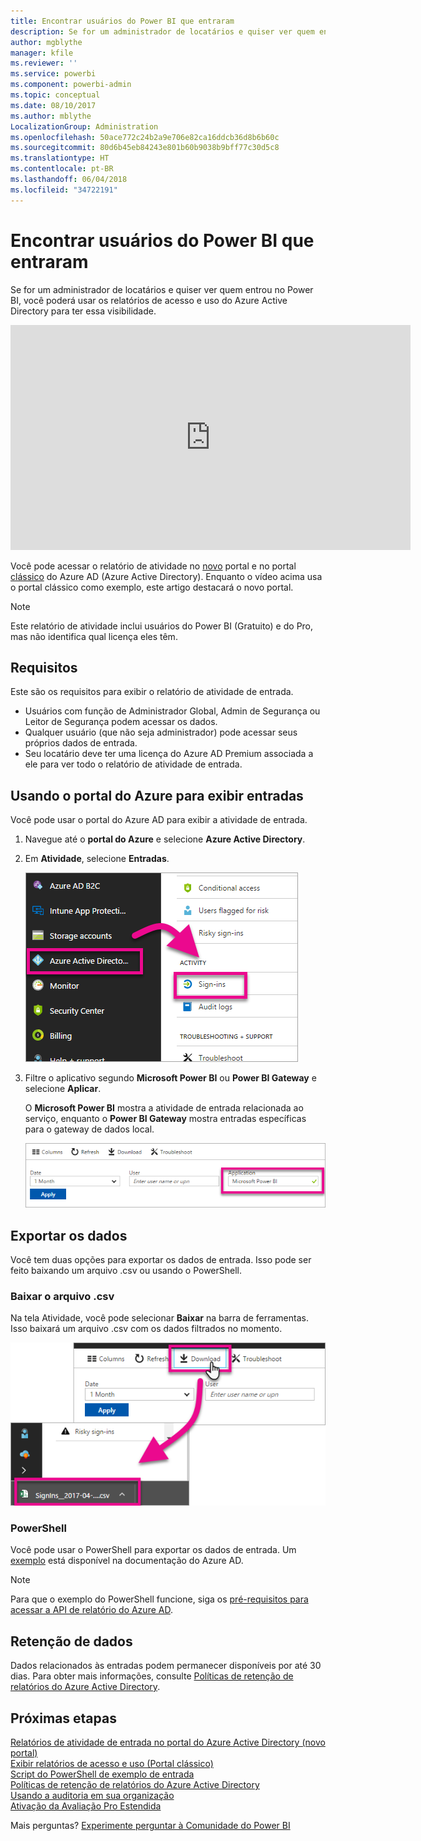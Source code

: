 ```yaml
---
title: Encontrar usuários do Power BI que entraram
description: Se for um administrador de locatários e quiser ver quem entrou no Power BI, você poderá usar os relatórios de acesso e uso do Azure Active Directory para ter essa visibilidade.
author: mgblythe
manager: kfile
ms.reviewer: ''
ms.service: powerbi
ms.component: powerbi-admin
ms.topic: conceptual
ms.date: 08/10/2017
ms.author: mblythe
LocalizationGroup: Administration
ms.openlocfilehash: 50ace772c24b2a9e706e82ca16ddcb36d8b6b60c
ms.sourcegitcommit: 80d6b45eb84243e801b60b9038b9bff77c30d5c8
ms.translationtype: HT
ms.contentlocale: pt-BR
ms.lasthandoff: 06/04/2018
ms.locfileid: "34722191"
---
```

# <a name="find-power-bi-users-that-have-signed-in"></a>Encontrar usuários do Power BI que entraram
Se for um administrador de locatários e quiser ver quem entrou no Power BI, você poderá usar os relatórios de acesso e uso do Azure Active Directory para ter essa visibilidade.

<iframe width="640" height="360" src="https://www.youtube.com/embed/1AVgh9w9VM8?showinfo=0" frameborder="0" allowfullscreen></iframe>

Você pode acessar o relatório de atividade no [novo](https://docs.microsoft.com/azure/active-directory/active-directory-reporting-activity-sign-ins) portal e no portal [clássico](https://docs.microsoft.com/azure/active-directory/active-directory-view-access-usage-reports) do Azure AD (Azure Active Directory). Enquanto o vídeo acima usa o portal clássico como exemplo, este artigo destacará o novo portal.

> [!NOTE]
> Este relatório de atividade inclui usuários do Power BI (Gratuito) e do Pro, mas não identifica qual licença eles têm.
> 
> 

## <a name="requirements"></a>Requisitos
Este são os requisitos para exibir o relatório de atividade de entrada.

* Usuários com função de Administrador Global, Admin de Segurança ou Leitor de Segurança podem acessar os dados.
* Qualquer usuário (que não seja administrador) pode acessar seus próprios dados de entrada.
* Seu locatário deve ter uma licença do Azure AD Premium associada a ele para ver todo o relatório de atividade de entrada.

## <a name="using-the-azure-portal-to-view-sign-ins"></a>Usando o portal do Azure para exibir entradas
Você pode usar o portal do Azure AD para exibir a atividade de entrada.

1. Navegue até o **portal do Azure** e selecione **Azure Active Directory**.
2. Em **Atividade**, selecione **Entradas**.
   
    ![](media/service-admin-access-usage/azure-portal-sign-ins.png)
3. Filtre o aplicativo segundo **Microsoft Power BI** ou **Power BI Gateway** e selecione **Aplicar**.
   
    O **Microsoft Power BI** mostra a atividade de entrada relacionada ao serviço, enquanto o **Power BI Gateway** mostra entradas específicas para o gateway de dados local.
   
    ![](media/service-admin-access-usage/sign-in-filter.png)

## <a name="export-the-data"></a>Exportar os dados
Você tem duas opções para exportar os dados de entrada. Isso pode ser feito baixando um arquivo .csv ou usando o PowerShell.

### <a name="download-csv"></a>Baixar o arquivo .csv
Na tela Atividade, você pode selecionar **Baixar** na barra de ferramentas. Isso baixará um arquivo .csv com os dados filtrados no momento.

![](media/service-admin-access-usage/download-sign-in-data-csv.png)

### <a name="powershell"></a>PowerShell
Você pode usar o PowerShell para exportar os dados de entrada. Um [exemplo](https://docs.microsoft.com/azure/active-directory/active-directory-reporting-api-sign-in-activity-samples#powershell-script) está disponível na documentação do Azure AD.

> [!NOTE]
> Para que o exemplo do PowerShell funcione, siga os [pré-requisitos para acessar a API de relatório do Azure AD](https://docs.microsoft.com/azure/active-directory/active-directory-reporting-api-prerequisites).
> 
> 

## <a name="data-retention"></a>Retenção de dados
Dados relacionados às entradas podem permanecer disponíveis por até 30 dias. Para obter mais informações, consulte [Políticas de retenção de relatórios do Azure Active Directory](https://docs.microsoft.com/azure/active-directory/active-directory-reporting-retention).

## <a name="next-steps"></a>Próximas etapas
[Relatórios de atividade de entrada no portal do Azure Active Directory (novo portal)](https://docs.microsoft.com/azure/active-directory/active-directory-reporting-activity-sign-ins)  
[Exibir relatórios de acesso e uso (Portal clássico)](https://docs.microsoft.com/azure/active-directory/active-directory-view-access-usage-reports#view-or-download-a-report)  
[Script do PowerShell de exemplo de entrada](https://docs.microsoft.com/azure/active-directory/active-directory-reporting-api-sign-in-activity-samples#powershell-script)  
[Políticas de retenção de relatórios do Azure Active Directory](https://docs.microsoft.com/azure/active-directory/active-directory-reporting-retention)  
[Usando a auditoria em sua organização](service-admin-auditing.md)  
[Ativação da Avaliação Pro Estendida](service-extended-pro-trial.md)

Mais perguntas? [Experimente perguntar à Comunidade do Power BI](https://community.powerbi.com/)

